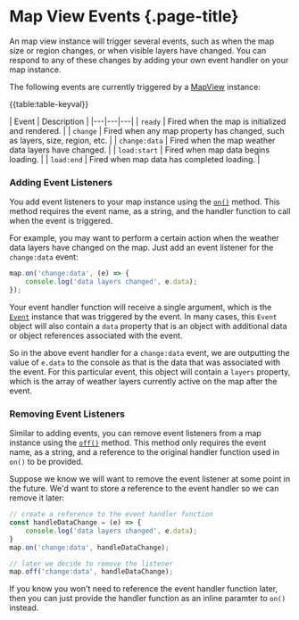 # Map View Events {.page-title}

An map view instance will trigger several events, such as when the map size or region changes, or when visible layers have changed. You can respond to any of these changes by adding your own event handler on your map instance.

The following events are currently triggered by a [MapView]({{docs-url}}/classes/mapview.html) instance:

{{table:table-keyval}}

| Event | Description |
|---|---|---|
| `ready` | Fired when the map is initialized and rendered. |
| `change` | Fired when any map property has changed, such as layers, size, region, etc. |
| `change:data` | Fired when the map weather data layers have changed. |
| `load:start` | Fired when map data begins loading. |
| `load:end` | Fired when map data has completed loading. |

### Adding Event Listeners
You add event listeners to your map instance using the [`on()`]({{docs-url}}/classes/mapview.html#on) method. This method requires the event name, as a string, and the handler function to call when the event is triggered.

For example, you may want to perform a certain action when the weather data layers have changed on the map. Just add an event listener for the `change:data` event:

```javascript
map.on('change:data', (e) => {
    console.log('data layers changed', e.data);
});
```

Your event handler function will receive a single argument, which is the [`Event`]({{docs-url}}/classes/event.html) instance that was triggered by the event. In many cases, this `Event` object will also contain a `data` property that is an object with additional data or object references associated with the event.

So in the above event handler for a `change:data` event, we are outputting the value of `e.data` to the console as that is the data that was associated with the event. For this particular event, this object will contain a `layers` property, which is the array of weather layers currently active on the map after the event.

### Removing Event Listeners
Similar to adding events, you can remove event listeners from a map instance using the [`off()`]({{docs-url}}/classes/mapview.html#off) method. This method only requires the event name, as a string, and a reference to the original handler function used in `on()` to be provided.

Suppose we know we will want to remove the event listener at some point in the future. We'd want to store a reference to the event handler so we can remove it later:

```javascript
// create a reference to the event handler function
const handleDataChange = (e) => {
    console.log('data layers changed', e.data);
}
map.on('change:data', handleDataChange);

// later we decide to remove the listener
map.off('change:data', handleDataChange);
```

If you know you won't need to reference the event handler function later, then you can just provide the handler function as an inline paramter to `on()` instead.